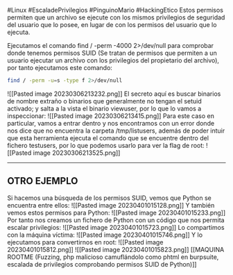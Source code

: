 #Linux #EscaladePrivilegios #PinguinoMario #HackingEtico 
Estos permisos permiten que un archivo se ejecute con los mismos privilegios de seguridad del usuario que lo posee, en lugar de con los permisos del usuario que lo ejecuta.

Ejecutamos el comando find / -perm -4000 2>/dev/null para comprobar donde tenemos permisos SUID (Se tratan de permisos que permiten a un usuario ejecutar un archivo con los privilegios del propietario del archivo), por tanto ejecutamos este comando:
```bash
find / -perm -u=s -type f 2>/dev/null
```
![[Pasted image 20230306213232.png]]
El secreto aquí es buscar binarios de nombre extraño o binarios que generalmente no tengan el setuid activado; y salta a la vista el binario viewuser, por lo que lo vamos a inspeccionar:
![[Pasted image 20230306213415.png]]
Para este caso en particular, vamos a entrar dentro y nos encontramos con un error donde nos dice que no encuentra la carpeta /tmp/listusers, además de poder intuir que esta herramienta ejecuta el comando que se encuentre dentro del fichero testusers, por lo que podemos usarlo para ver la flag de root:
![[Pasted image 20230306213525.png]]

---------------------------------------------------------

## OTRO EJEMPLO 

Si hacemos una búsqueda de los permisos SUID, vemos que Python se encuentra entre ellos:
![[Pasted image 20230401015128.png]]
Y también vemos estos permisos para Python:
![[Pasted image 20230401015233.png]]
Por tanto nos creamos un fichero de Python con un código que nos permita escalar privilegios:
![[Pasted image 20230401015723.png]]
Lo compartimos con la máquina víctima:
![[Pasted image 20230401015746.png]]
Y lo ejecutamos para convertirnos en root:
![[Pasted image 20230401015812.png]]
![[Pasted image 20230401015823.png]]
[[MAQUINA ROOTME (Fuzzing, php malicioso camuflándolo como phtml en burpsuite, escalada de privilegios comprobando permisos SUID de Python)]]